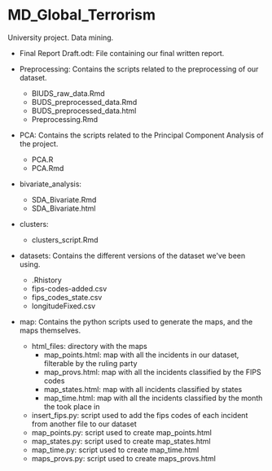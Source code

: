 # MD_Global_Terrorism
University project. Data mining.

- Final Report Draft.odt:
File containing our final written report.

- Preprocessing:
Contains the scripts related to the preprocessing of our dataset.
  - BIUDS_raw_data.Rmd
  - BUDS_preprocessed_data.Rmd
  - BUDS_preprocessed_data.html
  - Preprocessing.Rmd

- PCA:
Contains the scripts related to the Principal Component Analysis of the project.
  - PCA.R
  - PCA.Rmd
  
- bivariate_analysis:
  - SDA_Bivariate.Rmd
  - SDA_Bivariate.html

- clusters:
  - clusters_script.Rmd
  
- datasets:
Contains the different versions of the dataset we've been using.
  - .Rhistory
  - fips-codes-added.csv
  - fips_codes_state.csv
  - longitudeFixed.csv

- map:
Contains the python scripts used to generate the maps, and the maps themselves.
  - html_files: directory with the maps
      + map_points.html: map with all the incidents in our dataset, filterable by the ruling party
      + map_provs.html: map with all the incidents classified by the FIPS codes
      + map_states.html: map with all incidents classified by states
      + map_time.html: map with all the incidents classified by the month the took place in
  - insert_fips.py: script used to add the fips codes of each incident from another file to our dataset
  - map_points.py: script used to create map_points.html
  - map_states.py: script used to create map_states.html
  - map_time.py: script used to create map_time.html
  - maps_provs.py: script used to create maps_provs.html
